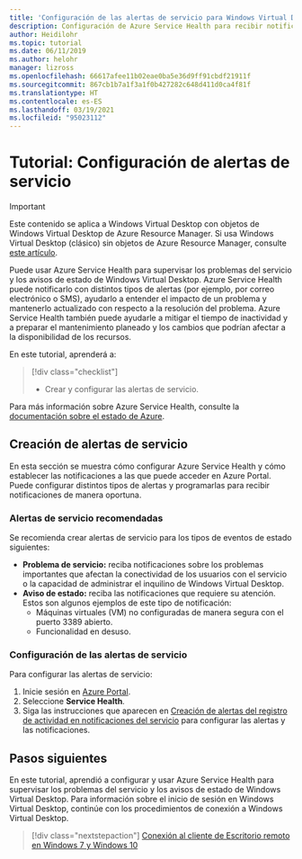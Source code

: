 ```yaml
---
title: 'Configuración de las alertas de servicio para Windows Virtual Desktop: Azure'
description: Configuración de Azure Service Health para recibir notificaciones del servicio de Windows Virtual Desktop.
author: Heidilohr
ms.topic: tutorial
ms.date: 06/11/2019
ms.author: helohr
manager: lizross
ms.openlocfilehash: 66617afee11b02eae0ba5e36d9ff91cbdf21911f
ms.sourcegitcommit: 867cb1b7a1f3a1f0b427282c648d411d0ca4f81f
ms.translationtype: HT
ms.contentlocale: es-ES
ms.lasthandoff: 03/19/2021
ms.locfileid: "95023112"
---
```

# <a name="tutorial-set-up-service-alerts"></a>Tutorial: Configuración de alertas de servicio

>[!IMPORTANT]
>Este contenido se aplica a Windows Virtual Desktop con objetos de Windows Virtual Desktop de Azure Resource Manager. Si usa Windows Virtual Desktop (clásico) sin objetos de Azure Resource Manager, consulte [este artículo](./virtual-desktop-fall-2019/set-up-service-alerts-2019.md).

Puede usar Azure Service Health para supervisar los problemas del servicio y los avisos de estado de Windows Virtual Desktop. Azure Service Health puede notificarlo con distintos tipos de alertas (por ejemplo, por correo electrónico o SMS), ayudarlo a entender el impacto de un problema y mantenerlo actualizado con respecto a la resolución del problema. Azure Service Health también puede ayudarle a mitigar el tiempo de inactividad y a preparar el mantenimiento planeado y los cambios que podrían afectar a la disponibilidad de los recursos.

En este tutorial, aprenderá a:

> [!div class="checklist"]
> * Crear y configurar las alertas de servicio.

Para más información sobre Azure Service Health, consulte la [documentación sobre el estado de Azure](../service-health/index.yml).

## <a name="create-service-alerts"></a>Creación de alertas de servicio

En esta sección se muestra cómo configurar Azure Service Health y cómo establecer las notificaciones a las que puede acceder en Azure Portal. Puede configurar distintos tipos de alertas y programarlas para recibir notificaciones de manera oportuna.

### <a name="recommended-service-alerts"></a>Alertas de servicio recomendadas

Se recomienda crear alertas de servicio para los tipos de eventos de estado siguientes:

- **Problema de servicio:** reciba notificaciones sobre los problemas importantes que afectan la conectividad de los usuarios con el servicio o la capacidad de administrar el inquilino de Windows Virtual Desktop.
- **Aviso de estado:** reciba las notificaciones que requiere su atención. Estos son algunos ejemplos de este tipo de notificación:
    - Máquinas virtuales (VM) no configuradas de manera segura con el puerto 3389 abierto.
    - Funcionalidad en desuso.

### <a name="configure-service-alerts"></a>Configuración de las alertas de servicio

Para configurar las alertas de servicio:

1. Inicie sesión en [Azure Portal](https://portal.azure.com/).
2. Seleccione **Service Health**.
3. Siga las instrucciones que aparecen en [Creación de alertas del registro de actividad en notificaciones del servicio](../service-health/alerts-activity-log-service-notifications-portal.md?toc=%2fazure%2fservice-health%2ftoc.json) para configurar las alertas y las notificaciones.

## <a name="next-steps"></a>Pasos siguientes

En este tutorial, aprendió a configurar y usar Azure Service Health para supervisar los problemas del servicio y los avisos de estado de Windows Virtual Desktop. Para información sobre el inicio de sesión en Windows Virtual Desktop, continúe con los procedimientos de conexión a Windows Virtual Desktop.

> [!div class="nextstepaction"]
> [Conexión al cliente de Escritorio remoto en Windows 7 y Windows 10](./connect-windows-7-10.md)